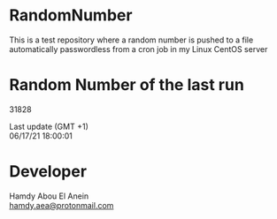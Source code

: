 # RandomNumber    
This is a test repository where a random number is pushed to a file automatically passwordless from a cron job in my Linux CentOS server    
# Random Number of the last run   
31828
      
Last update (GMT +1)    
06/17/21 18:00:01
# Developer    
Hamdy Abou El Anein   
hamdy.aea@protonmail.com
